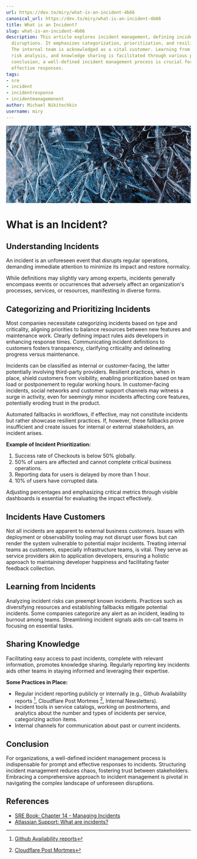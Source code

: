 ```yaml
---
url: https://dev.to/miry/what-is-an-incident-4b66
canonical_url: https://dev.to/miry/what-is-an-incident-4b66
title: What is an Incident?
slug: what-is-an-incident-4b66
description: This article explores incident management, defining incidents as unforeseen
  disruptions. It emphasizes categorization, prioritization, and resilient practices.
  The internal team is acknowledged as a vital customer. Learning from incidents involves
  risk analysis, and knowledge sharing is facilitated through various practices. In
  conclusion, a well-defined incident management process is crucial for prompt and
  effective responses.
tags:
- sre
- incident
- incidentresponse
- incidentmanagemenent
author: Michael Nikitochkin
username: miry
---
```


![Cover image](/assets/2023-11-26-what-is-an-incident-4b66-cover_image-duhb38496cur2suqfvsi.jpg)

# What is an Incident?


## Understanding Incidents

An incident is an unforeseen event that disrupts regular operations, demanding immediate attention to minimize its impact and restore normalcy.

While definitions may slightly vary among experts, incidents generally encompass events or occurrences that adversely affect an organization's processes, services, or resources, manifesting in diverse forms.

## Categorizing and Prioritizing Incidents

Most companies necessitate categorizing incidents based on type and criticality, aligning priorities to balance resources between new features and maintenance work. Clearly defining impact rules aids developers in enhancing response times. Communicating incident definitions to customers fosters transparency, clarifying criticality and delineating progress versus maintenance.

Incidents can be classified as internal or customer-facing, the latter potentially involving third-party providers. Resilient practices, when in place, shield customers from visibility, enabling prioritization based on team load or postponement to regular working hours. In customer-facing incidents, social networks and customer support channels may witness a surge in activity, even for seemingly minor incidents affecting core features, potentially eroding trust in the product.

Automated fallbacks in workflows, if effective, may not constitute incidents but rather showcase resilient practices. If, however, these fallbacks prove insufficient and create issues for internal or external stakeholders, an incident arises.

**Example of Incident Prioritization:**

1. Success rate of Checkouts is below 50% globally.
2. 50% of users are affected and cannot complete critical business operations.
3. Reporting data for users is delayed by more than 1 hour.
4. 10% of users have corrupted data.

Adjusting percentages and emphasizing critical metrics through visible dashboards is essential for evaluating the impact effectively.

## Incidents Have Customers

Not all incidents are apparent to external business customers. Issues with deployment or observability tooling may not disrupt user flows but can render the system vulnerable to potential major incidents. Treating internal teams as customers, especially infrastructure teams, is vital. They serve as service providers akin to application developers, ensuring a holistic approach to maintaining developer happiness and facilitating faster feedback collection.

## Learning from Incidents

Analyzing incident risks can preempt known incidents. Practices such as diversifying resources and establishing fallbacks mitigate potential incidents. Some companies categorize any alert as an incident, leading to burnout among teams. Streamlining incident signals aids on-call teams in focusing on essential tasks.

## Sharing Knowledge

Facilitating easy access to past incidents, complete with relevant information, promotes knowledge sharing. Regularly reporting key incidents aids other teams in staying informed and leveraging their expertise.

**Some Practices in Place:**

- Regular incident reporting publicly or internally (e.g., Github Availability reports [^1], Cloudflare Post Mortmes [^2], Internal Newsletters).
- Incident tools in service catalogs, working on postmortems, and analytics about the number and types of incidents per service, categorizing action items.
- Internal channels for communication about past or current incidents.

## Conclusion

For organizations, a well-defined incident management process is indispensable for prompt and effective responses to incidents. Structuring incident management reduces chaos, fostering trust between stakeholders. Embracing a comprehensive approach to incident management is pivotal in navigating the complex landscape of unforeseen disruptions.

## References

[^1]: [Github Availability reports](https://github.blog/tag/github-availability-report/)
[^2]: [Cloudflare Post Mortmes](https://blog.cloudflare.com/tag/post-mortem/)

- [SRE Book: Chapter 14 - Managing Incidents](https://sre.google/sre-book/managing-incidents/)
- [Atlassian Support: What are incidents?](https://support.atlassian.com/jira-service-management-cloud/docs/what-are-incidents/)



